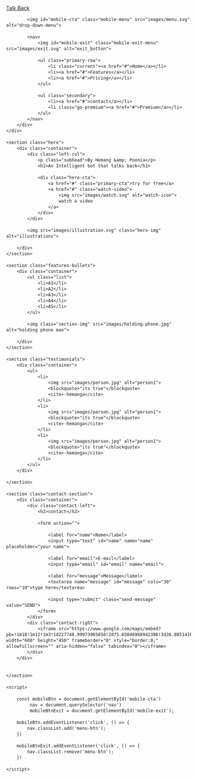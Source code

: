 
<html lang="en">
<head>
    <meta charset="UTF-8">
    <meta name="viewport" content="width=device-width, initial-scale=1.0">
    <title>Hey</title>
    <link rel="stylesheet" href="main.css">
</head>
<body>
    <div class="navbar">
        <div class="container">
            <a href="#" class="logo">Talk <span>Back</span></a>
            
            <img id="mobile-cta" class="mobile-menu" src="images/menu.svg" alt="drop-down-menu">

            <nav>
                <img id="mobile-exit" class="mobile-exit-menu" src="images/exit.svg" alt="exit_button">
                
                <ul class="primary-row">
                    <li class="current"><a href="#">Home</a></li>
                    <li><a href="#">Features</a></li>
                    <li><a href="#">Pricing</a></li>
                </ul>

                <ul class="secondary">
                    <li><a href="#">contact</a></li>
                    <li class="go-premium"><a href="#">Premium</a></li>
                </ul>
            </nav>
        </div>
    </div>

    <section class="hero">
        <div class="container">
            <div class="left-col">
                <p class="subhead">By Hemang &amp; Poonia</p>
                <h1>An Intelligent bot that talks back</h1>

                <div class="hero-cta">
                    <a href="#" class="primary-cta">try for free</a>
                    <a href="#" class="watch-video">
                        <img src="images/watch.svg" alt="watch-icon">
                        watch a video
                    </a>
                </div>
            </div>

            <img src="images/illustration.svg" class="hero-img" alt="illustrations">

        </div>
    </section>

    <section class="features-bullets">
        <div class="container">
            <ul class="list">
                <li>A1</li>
                <li>A2</li>
                <li>A3</li>
                <li>A4</li>
                <li>A5</li>
            </ul>

            <img class="section-img" src="images/holding-phone.jpg" alt="holding phone man">

        </div>
    </section>

    <section class="testimonials">
        <div class="container">
            <ul>
                <li>
                    <img src="images/person.jpg" alt="person1">
                    <blockquote>"its true"</blockquote>
                    <cite>-hemanga</cite>
                </li>
                <li>
                    <img src="images/person.jpg" alt="person1">
                    <blockquote>"its true"</blockquote>
                    <cite>-hemanga</cite>
                </li>
                <li>
                    <img src="images/person.jpg" alt="person1">
                    <blockquote>"its true"</blockquote>
                    <cite>-hemanga</cite>
                </li>
            </ul>
        </div>

    </section>

    <section class="contact-section">
        <div class="container">
            <div class="contact-left">
                <h2>contact</h2>

                <form action="">

                    <label for="name">Name</label>
                    <input type="text" id="name" name="name" placeholder="your name">

                    <label for="email">E-mail</label>
                    <input type="email" id="email" name="email">

                    <label for="message">Message</label>
                    <textarea name="message" id="message" cols="30" rows="10">type here</textarea>
                
                    <input type="submit" class="send-message" value="SEND">
                </form>
            </div>
            <div class="contact-right">
                <iframe src="https://www.google.com/maps/embed?pb=!1m18!1m12!1m3!1d227748.99973965858!2d75.65046968942386!3d26.885141677004984!2m3!1f0!2f0!3f0!3m2!1i1024!2i768!4f13.1!3m3!1m2!1s0x396c4adf4c57e281%3A0xce1c63a0cf22e09!2sJaipur%2C%20Rajasthan!5e0!3m2!1sen!2sin!4v1612210917951!5m2!1sen!2sin" width="600" height="450" frameborder="0" style="border:0;" allowfullscreen="" aria-hidden="false" tabindex="0"></iframe>
            </div>
        </div>


    </section>

    <script>

        const mobileBtn = document.getElementById('mobile-cta')
             nav = document.querySelector('nav')
             mobileBtnExit = document.getElementById('mobile-exit');

        mobileBtn.addEventListener('click', () => {
            nav.classList.add('menu-btn');
        })
        
        mobileBtnExit.addEventListener('click', () => {
            nav.classList.remove('menu-btn');
        })

    </script>

</body>
</html>
